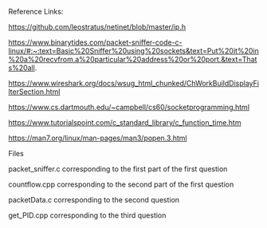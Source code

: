 Reference Links:

https://github.com/leostratus/netinet/blob/master/ip.h

https://www.binarytides.com/packet-sniffer-code-c-linux/#:~:text=Basic%20Sniffer%20using%20sockets&text=Put%20it%20in%20a%20recvfrom,a%20particular%20address%20or%20port.&text=Thats%20all.

https://www.wireshark.org/docs/wsug_html_chunked/ChWorkBuildDisplayFilterSection.html

https://www.cs.dartmouth.edu/~campbell/cs60/socketprogramming.html

https://www.tutorialspoint.com/c_standard_library/c_function_time.htm

https://man7.org/linux/man-pages/man3/popen.3.html

Files

packet_sniffer.c corresponding to the first part of the first question

countflow.cpp corresponding to the second part of the first question

packetData.c corresponding to the second question

get_PID.cpp corresponding to the third question


